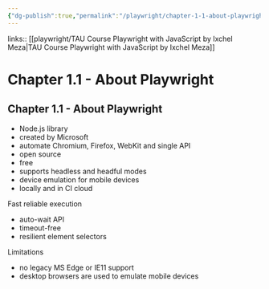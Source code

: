 ```yaml
---
{"dg-publish":true,"permalink":"/playwright/chapter-1-1-about-playwright/","tags":["playwright"]}
---
```


links:: [[playwright/TAU Course Playwright with JavaScript by Ixchel Meza\|TAU Course Playwright with JavaScript by Ixchel Meza]]

# Chapter 1.1 - About Playwright

## Chapter 1.1 - About Playwright

- Node.js library 
- created by Microsoft
- automate Chromium, Firefox, WebKit and single API
- open source 
- free
- supports headless and headful modes 
- device emulation for mobile devices
- locally and in CI cloud

Fast reliable execution

- auto-wait API
- timeout-free
- resilient element selectors

Limitations 

- no legacy MS Edge or IE11 support 
- desktop browsers are used to emulate mobile devices